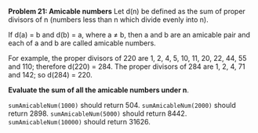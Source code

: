**Problem 21: Amicable numbers**
Let d(n) be defined as the sum of proper divisors of n (numbers less than n which divide evenly into n).

If d(a) = b and d(b) = a, where a ≠ b, then a and b are an amicable pair and each of a and b are called amicable numbers.

For example, the proper divisors of 220 are 1, 2, 4, 5, 10, 11, 20, 22, 44, 55 and 110; therefore d(220) = 284. The proper divisors of 284 are 1, 2, 4, 71 and 142; so d(284) = 220.

**Evaluate the sum of all the amicable numbers under n**.

`sumAmicableNum(1000)` should return 504.
`sumAmicableNum(2000)` should return 2898.
`sumAmicableNum(5000)` should return 8442.
`sumAmicableNum(10000)` should return 31626.